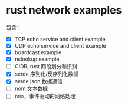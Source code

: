 # rust network examples

包含：

* [X] TCP echo service and client example
* [X] UDP echo service and client example
* [X] boardcast example
* [X] nslookup example
* [ ] CIDR, rust 网段划分和识别
* [X] serde 序列化/反序列化数据
* [X] serde json 数据通信
* [ ] nom 文本数据
* [ ] mio，事件驱动的网络处理
